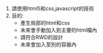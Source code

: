 1. 請使用html5和css,javascript的技術
2. 目的:
    - 產生局部的html和css
    - 未來會手動加入到主要的html檔內
    - 請符合RWD的設計
    - 未來會加入至別的容器內